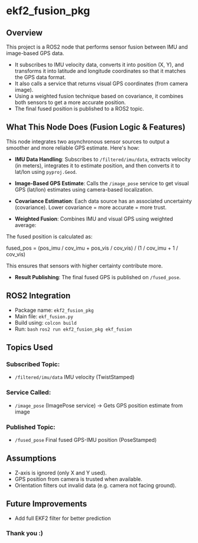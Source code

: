 # ekf2_fusion_pkg

## Overview 
This project is a ROS2 node that performs sensor fusion between IMU and image-based GPS data.

- It subscribes to IMU velocity data, converts it into position (X, Y), and transforms it into latitude and longitude coordinates so that it matches the GPS data format.
- It also calls a service that returns visual GPS coordinates (from camera image).
- Using a weighted fusion technique based on covariance, it combines both sensors to get a more accurate position.
- The final fused position is published to a ROS2 topic.

## What This Node Does (Fusion Logic & Features)

This node integrates two asynchronous sensor sources to output a smoother and more reliable GPS estimate. Here's how:

- **IMU Data Handling**: Subscribes to `/filtered/imu/data`, extracts velocity (in meters), integrates it to estimate position, and then converts it to lat/lon using `pyproj.Geod`.

- **Image-Based GPS Estimate**: Calls the `/image_pose` service to get visual GPS (lat/lon) estimates using camera-based localization.

- **Covariance Estimation**: Each data source has an associated uncertainty (covariance). Lower covariance = more accurate = more trust.

- **Weighted Fusion**: Combines IMU and visual GPS using weighted average:

The fused position is calculated as:

fused_pos = (pos_imu / cov_imu + pos_vis / cov_vis) / (1 / cov_imu + 1 / cov_vis)

This ensures that sensors with higher certainty contribute more.

- **Result Publishing**: The final fused GPS is published on `/fused_pose`.

## ROS2 Integration

- Package name: `ekf2_fusion_pkg`
- Main file: `ekf_fusion.py`
- Build using: `colcon build`
- Run: 
  `bash`
  `ros2 run ekf2_fusion_pkg ekf_fusion`

## Topics Used

### Subscribed Topic:
- `/filtered/imu/data` IMU velocity (TwistStamped)

### Service Called:
- `/image_pose` (ImagePose service) → Gets GPS position estimate from image

### Published Topic:
- `/fused_pose` Final fused GPS-IMU position (PoseStamped)

## Assumptions

- Z-axis is ignored (only X and Y used).
- GPS position from camera is trusted when available.
- Orientation filters out invalid data (e.g. camera not facing ground).

## Future Improvements

- Add full EKF2 filter for better prediction

### Thank you :)
